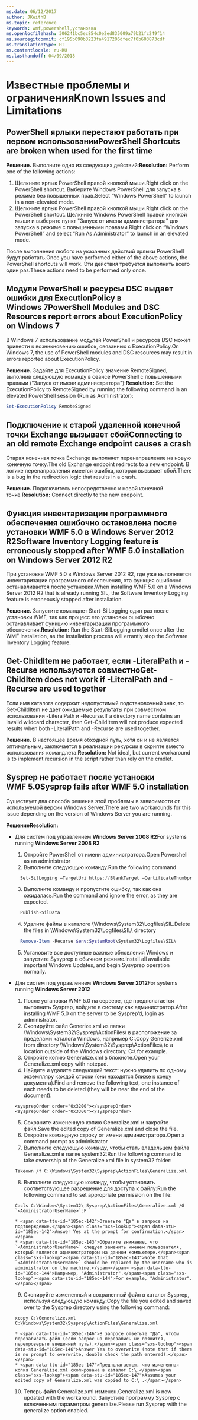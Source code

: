 ```yaml
---
ms.date: 06/12/2017
author: JKeithB
ms.topic: reference
keywords: wmf,powershell,установка
ms.openlocfilehash: 306241bc5ec854c0e2ed835009a79b21fc249f14
ms.sourcegitcommit: cf195b090b3223fa4917206dfec7f0b603873cdf
ms.translationtype: HT
ms.contentlocale: ru-RU
ms.lasthandoff: 04/09/2018
---
```

# <a name="known-issues-and-limitations"></a><span data-ttu-id="185ec-102">Известные проблемы и ограничения</span><span class="sxs-lookup"><span data-stu-id="185ec-102">Known Issues and Limitations</span></span>

<a name="powershell-shortcuts-are-broken-when-used-for-the-first-time"></a><span data-ttu-id="185ec-103">PowerShell ярлыки перестают работать при первом использовании</span><span class="sxs-lookup"><span data-stu-id="185ec-103">PowerShell Shortcuts are broken when used for the first time</span></span>
------------------------------------------------------------

<span data-ttu-id="185ec-104">**Решение.** Выполните одно из следующих действий:</span><span class="sxs-lookup"><span data-stu-id="185ec-104">**Resolution:** Perform one of the following actions:</span></span>

1.  <span data-ttu-id="185ec-105">Щелкните ярлык PowerShell правой кнопкой мыши.</span><span class="sxs-lookup"><span data-stu-id="185ec-105">Right click on the PowerShell shortcut.</span></span> <span data-ttu-id="185ec-106">Выберите Windows PowerShell для запуска в режиме без повышенных прав.</span><span class="sxs-lookup"><span data-stu-id="185ec-106">Select “Windows PowerShell” to launch in a non-elevated mode.</span></span>
2.  <span data-ttu-id="185ec-107">Щелкните ярлык PowerShell правой кнопкой мыши.</span><span class="sxs-lookup"><span data-stu-id="185ec-107">Right click on the PowerShell shortcut.</span></span> <span data-ttu-id="185ec-108">Щелкните Windows PowerShell правой кнопкой мыши и выберите пункт "Запуск от имени администратора" для запуска в режиме с повышенными правами.</span><span class="sxs-lookup"><span data-stu-id="185ec-108">Right click on “Windows PowerShell” and select “Run As Administrator” to launch in an elevated mode.</span></span>

<span data-ttu-id="185ec-109">После выполнения любого из указанных действий ярлыки PowerShell будут работать.</span><span class="sxs-lookup"><span data-stu-id="185ec-109">Once you have performed either of the above actions, the PowerShell shortcuts will work.</span></span> <span data-ttu-id="185ec-110">Эти действия требуется выполнить всего один раз.</span><span class="sxs-lookup"><span data-stu-id="185ec-110">These actions need to be performed only once.</span></span>


<a name="powershell-modules-and-dsc-resources-report-errors-about-executionpolicy-on-windows-7"></a><span data-ttu-id="185ec-111">Модули PowerShell и ресурсы DSC выдает ошибки для ExecutionPolicy в Windows 7</span><span class="sxs-lookup"><span data-stu-id="185ec-111">PowerShell Modules and DSC Resources report errors about ExecutionPolicy on Windows 7</span></span>
-------------------------------------------------------------------------------------
<span data-ttu-id="185ec-112">В Windows 7 использование модулей PowerShell и ресурсов DSC может привести к возникновению ошибок, связанных с ExecutionPolicy.</span><span class="sxs-lookup"><span data-stu-id="185ec-112">On Windows 7, the use of PowerShell modules and DSC resources may result in errors reported about ExecutionPolicy.</span></span>

<span data-ttu-id="185ec-113">**Решение.** Задайте для ExecutionPolicy значение RemoteSigned, выполнив следующую команду в сеансе PowerShell с повышенными правами ("Запуск от имени администратора"):</span><span class="sxs-lookup"><span data-stu-id="185ec-113">**Resolution:** Set the ExecutionPolicy to RemoteSigned by running the following command in an elevated PowerShell session (Run as Administrator):</span></span>

```powershell
Set-ExecutionPolicy RemoteSigned
```

<a name="connecting-to-an-old-remote-exchange-endpoint-causes-a-crash"></a><span data-ttu-id="185ec-114">Подключение к старой удаленной конечной точки Exchange вызывает сбой</span><span class="sxs-lookup"><span data-stu-id="185ec-114">Connecting to an old remote Exchange endpoint causes a crash</span></span>
------------------------------------------------------------

<span data-ttu-id="185ec-115">Старая конечная точка Exchange выполняет перенаправление на новую конечную точку.</span><span class="sxs-lookup"><span data-stu-id="185ec-115">The old Exchange endpoint redirects to a new endpoint.</span></span> <span data-ttu-id="185ec-116">В логике перенаправления имеется ошибка, которая вызывает сбой.</span><span class="sxs-lookup"><span data-stu-id="185ec-116">There is a bug in the redirection logic that results in a crash.</span></span>

<span data-ttu-id="185ec-117">**Решение.** Подключитесь непосредственно к новой конечной точке.</span><span class="sxs-lookup"><span data-stu-id="185ec-117">**Resolution:** Connect directly to the new endpoint.</span></span>


<a name="software-inventory-logging-feature-is-erroneously-stopped-after-wmf-50-installation-on-windows-server-2012-r2"></a><span data-ttu-id="185ec-118">Функция инвентаризации программного обеспечения ошибочно остановлена после установки WMF 5.0 в Windows Server 2012 R2</span><span class="sxs-lookup"><span data-stu-id="185ec-118">Software Inventory Logging feature is erroneously stopped after WMF 5.0 installation on Windows Server 2012 R2</span></span>
-------------------------------------------------------------------------------------------------------------

<span data-ttu-id="185ec-119">При установке WMF 5.0 в Windows Server 2012 R2, где уже выполняется инвентаризации программного обеспечения, эта функция ошибочно останавливается после установки.</span><span class="sxs-lookup"><span data-stu-id="185ec-119">When installing WMF 5.0 on a Windows Server 2012 R2 that is already running SIL, the Software Inventory Logging feature is erroneously stopped after installation.</span></span>

<span data-ttu-id="185ec-120">**Решение.** Запустите командлет Start-SilLogging один раз после установки WMF, так как процесс его установки ошибочно останавливает функцию инвентаризации программного обеспечения.</span><span class="sxs-lookup"><span data-stu-id="185ec-120">**Resolution:** Run the Start-SilLogging cmdlet once after the WMF installation, as the installation process will errantly stop the Software Inventory Logging feature.</span></span>

<a name="get-childitem-does-not-work-if--literalpath-and--recurse-are-used-together"></a><span data-ttu-id="185ec-121">Get-ChildItem не работает, если -LiteralPath и -Recurse используются совместно</span><span class="sxs-lookup"><span data-stu-id="185ec-121">Get-ChildItem does not work if -LiteralPath and -Recurse are used together</span></span>
--------------------------------------------------------------------------

<span data-ttu-id="185ec-122">Если имя каталога содержит недопустимый подстановочный знак, то Get-ChildItem не дает ожидаемые результаты при совместном использовании -LiteralPath и -Recurse.</span><span class="sxs-lookup"><span data-stu-id="185ec-122">If a directory name contains an invalid wildcard character, then Get-ChildItem will not produce expected results when both -LiteralPath and -Recurse are used together.</span></span>

<span data-ttu-id="185ec-123">**Решение.** В настоящее время обходной путь, хотя он и не является оптимальным, заключается в реализации рекурсии в скрипте вместо использования командлета.</span><span class="sxs-lookup"><span data-stu-id="185ec-123">**Resolution:** Not ideal, but current workaround is to implement recursion in the script rather than rely on the cmdlet.</span></span>


<a name="sysprep-fails-after-wmf-50-installation"></a><span data-ttu-id="185ec-124">Sysprep не работает после установки WMF 5.0</span><span class="sxs-lookup"><span data-stu-id="185ec-124">Sysprep fails after WMF 5.0 installation</span></span>
----------------------------------------

<span data-ttu-id="185ec-125">Существует два способа решения этой проблемы в зависимости от используемой версии Windows Server.</span><span class="sxs-lookup"><span data-stu-id="185ec-125">There are two workarounds for this issue depending on the version of Windows Server you are running.</span></span>

<span data-ttu-id="185ec-126">**Решение**</span><span class="sxs-lookup"><span data-stu-id="185ec-126">**Resolution:**</span></span>
- <span data-ttu-id="185ec-127">Для систем под управлением **Windows Server 2008 R2**</span><span class="sxs-lookup"><span data-stu-id="185ec-127">For systems running **Windows Server 2008 R2**</span></span>
  1. <span data-ttu-id="185ec-128">Откройте PowerShell от имени администратора.</span><span class="sxs-lookup"><span data-stu-id="185ec-128">Open Powershell as an administrator</span></span>
  2. <span data-ttu-id="185ec-129">Выполните следующую команду.</span><span class="sxs-lookup"><span data-stu-id="185ec-129">Run the following command</span></span>

  ```powershell
    Set-SilLogging –TargetUri https://BlankTarget –CertificateThumbprint 0123456789
  ```
  3. <span data-ttu-id="185ec-130">Выполните команду и пропустите ошибку, так как она ожидалась.</span><span class="sxs-lookup"><span data-stu-id="185ec-130">Run the command and ignore the error, as they are expected.</span></span>

  ```powershell
    Publish-SilData
   ```
  4. <span data-ttu-id="185ec-131">Удалите файлы в каталоге \Windows\System32\Logfiles\SIL\.</span><span class="sxs-lookup"><span data-stu-id="185ec-131">Delete the files in  \Windows\System32\Logfiles\SIL\ directory</span></span>

  ```powershell
    Remove-Item -Recurse $env:SystemRoot\System32\Logfiles\SIL\
  ```
  5. <span data-ttu-id="185ec-132">Установите все доступные важные обновления Windows и запустите Sysyprep в обычном режиме.</span><span class="sxs-lookup"><span data-stu-id="185ec-132">Install all available important Windows Updates, and begin Sysyprep operation normally.</span></span>

- <span data-ttu-id="185ec-133">Для систем под управлением **Windows Server 2012**</span><span class="sxs-lookup"><span data-stu-id="185ec-133">For systems running **Windows Server 2012**</span></span>
  1.    <span data-ttu-id="185ec-134">После установки WMF 5.0 на сервере, где предполагается выполнить Sysprep, войдите в систему как администратор.</span><span class="sxs-lookup"><span data-stu-id="185ec-134">After installing WMF 5.0 on the server to be Sysprep’d, login as administrator.</span></span>
  2.    <span data-ttu-id="185ec-135">Скопируйте файл Generize.xml из папки \Windows\System32\Sysprep\ActionFiles\ в расположение за пределами каталога Windows, например C:\.</span><span class="sxs-lookup"><span data-stu-id="185ec-135">Copy Generize.xml from directory \Windows\System32\Sysprep\ActionFiles\ to a location outside of the Windows directory, C:\ for example.</span></span>
  3.    <span data-ttu-id="185ec-136">Откройте копию Generalize.xml в блокноте.</span><span class="sxs-lookup"><span data-stu-id="185ec-136">Open your Generalize.xml copy with notepad.</span></span>
  4.    <span data-ttu-id="185ec-137">Найдите и удалите следующий текст: нужно удалить по одному экземпляру каждой строки (они находятся ближе к концу документа).</span><span class="sxs-lookup"><span data-stu-id="185ec-137">Find and remove the following text, one instance of each needs to be deleted (they will be near the end of the document).</span></span>

    ```
    <sysprepOrder order="0x3200"></sysprepOrder>
    <sysprepOrder order="0x3300"></sysprepOrder>
    ```

  5.    <span data-ttu-id="185ec-138">Сохраните измененную копию Generalize.xml и закройте файл.</span><span class="sxs-lookup"><span data-stu-id="185ec-138">Save the edited copy of Generalize.xml and close the file.</span></span>
  6.    <span data-ttu-id="185ec-139">Откройте командную строку от имени администратора.</span><span class="sxs-lookup"><span data-stu-id="185ec-139">Open a command prompt as administrator</span></span>
  7.    <span data-ttu-id="185ec-140">Выполните следующую команду, чтобы стать владельцем файла Generalize.xml в папке system32:</span><span class="sxs-lookup"><span data-stu-id="185ec-140">Run the following command to take ownership of the Generalize.xml file in system32 folder:</span></span>

    ```
    Takeown /f C:\Windows\System32\Sysprep\ActionFiles\Generalize.xml
    ```

  8.    <span data-ttu-id="185ec-141">Выполните следующую команду, чтобы установить соответствующее разрешение для доступа к файлу:</span><span class="sxs-lookup"><span data-stu-id="185ec-141">Run the following command to set appropriate permission on the file:</span></span>

    ```
    Cacls C:\Windows\System32\ Sysprep\ActionFiles\Generalize.xml /G `<AdministratorUserName>`:F
    ```
      * <span data-ttu-id="185ec-142">Ответьте "Да" в запросе на подтверждение.</span><span class="sxs-lookup"><span data-stu-id="185ec-142">Answer Yes at the prompt for confirmation.</span></span>
      * <span data-ttu-id="185ec-143">Обратите внимание, что `<AdministratorUserName>` следует заменить именем пользователя, который является администратором на данном компьютере.</span><span class="sxs-lookup"><span data-stu-id="185ec-143">Note that `<AdministratorUserName>` should be replaced by the username who is administrator on the machine.</span></span> <span data-ttu-id="185ec-144">Например, "Administrator".</span><span class="sxs-lookup"><span data-stu-id="185ec-144">For example, "Administrator".</span></span>

  9.    <span data-ttu-id="185ec-145">Скопируйте измененный и сохраненный файл в каталог Sysprep, используя следующую команду:</span><span class="sxs-lookup"><span data-stu-id="185ec-145">Copy the file you edited and saved over to the Sysprep directory using the following command:</span></span>

    ```
    xcopy C:\Generalize.xml C:\Windows\System32\Sysprep\ActionFiles\Generalize.xml
    ```
      * <span data-ttu-id="185ec-146">В запросе ответьте "Да", чтобы перезаписать файл (если запрос на перезапись не появится, перепроверьте введенный путь).</span><span class="sxs-lookup"><span data-stu-id="185ec-146">Answer Yes to overwrite (note that if there is no prompt to overwrite, double check the path entered).</span></span>
      * <span data-ttu-id="185ec-147">Предполагается, что измененная копия Generalize.xml скопирована в каталог C:\.</span><span class="sxs-lookup"><span data-stu-id="185ec-147">Assumes your edited copy of Generalize.xml was copied to C:\ .</span></span>

  10.   <span data-ttu-id="185ec-148">Теперь файл Generalize.xml изменен.</span><span class="sxs-lookup"><span data-stu-id="185ec-148">Generalize.xml is now updated with the workaround.</span></span> <span data-ttu-id="185ec-149">Запустите программу Sysprep с включенным параметром generalize.</span><span class="sxs-lookup"><span data-stu-id="185ec-149">Please run Sysprep with the generalize option enabled.</span></span>